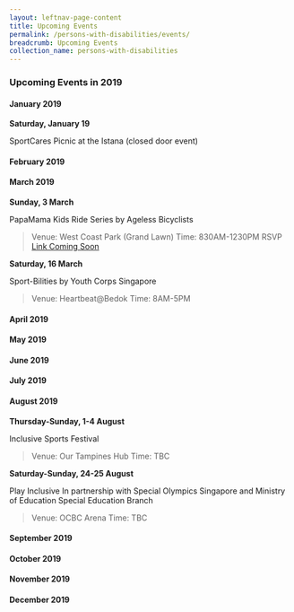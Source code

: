 ```yaml
---
layout: leftnav-page-content
title: Upcoming Events
permalink: /persons-with-disabilities/events/
breadcrumb: Upcoming Events
collection_name: persons-with-disabilities
---
```


### Upcoming Events in 2019

#### January 2019

**Saturday, January 19**

SportCares Picnic at the Istana (closed door event)

#### February 2019

#### March 2019

**Sunday, 3 March**

PapaMama Kids Ride Series by Ageless Bicyclists

> Venue: West Coast Park (Grand Lawn)
> Time: 830AM-1230PM
> RSVP [Link Coming Soon](http://www.rsvplink.com)

**Saturday, 16 March**

Sport-Bilities by Youth Corps Singapore

> Venue: Heartbeat@Bedok
> Time: 8AM-5PM

#### April 2019

#### May 2019

#### June 2019

#### July 2019

#### August 2019

**Thursday-Sunday, 1-4 August**

Inclusive Sports Festival

> Venue: Our Tampines Hub
> Time: TBC

**Saturday-Sunday, 24-25 August**

Play Inclusive
In partnership with Special Olympics Singapore and Ministry of Education Special Education Branch

> Venue: OCBC Arena
> Time: TBC

#### September 2019

#### October 2019

#### November 2019

#### December 2019

